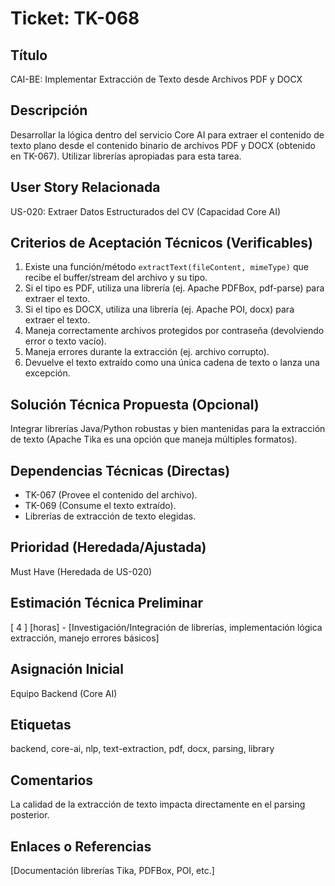 # Ticket: TK-068

## Título
CAI-BE: Implementar Extracción de Texto desde Archivos PDF y DOCX

## Descripción
Desarrollar la lógica dentro del servicio Core AI para extraer el contenido de texto plano desde el contenido binario de archivos PDF y DOCX (obtenido en TK-067). Utilizar librerías apropiadas para esta tarea.

## User Story Relacionada
US-020: Extraer Datos Estructurados del CV (Capacidad Core AI)

## Criterios de Aceptación Técnicos (Verificables)
1.  Existe una función/método `extractText(fileContent, mimeType)` que recibe el buffer/stream del archivo y su tipo.
2.  Si el tipo es PDF, utiliza una librería (ej. Apache PDFBox, pdf-parse) para extraer el texto.
3.  Si el tipo es DOCX, utiliza una librería (ej. Apache POI, docx) para extraer el texto.
4.  Maneja correctamente archivos protegidos por contraseña (devolviendo error o texto vacío).
5.  Maneja errores durante la extracción (ej. archivo corrupto).
6.  Devuelve el texto extraído como una única cadena de texto o lanza una excepción.

## Solución Técnica Propuesta (Opcional)
Integrar librerías Java/Python robustas y bien mantenidas para la extracción de texto (Apache Tika es una opción que maneja múltiples formatos).

## Dependencias Técnicas (Directas)
* TK-067 (Provee el contenido del archivo).
* TK-069 (Consume el texto extraído).
* Librerías de extracción de texto elegidas.

## Prioridad (Heredada/Ajustada)
Must Have (Heredada de US-020)

## Estimación Técnica Preliminar
[ 4 ] [horas] - [Investigación/Integración de librerías, implementación lógica extracción, manejo errores básicos]

## Asignación Inicial
Equipo Backend (Core AI)

## Etiquetas
backend, core-ai, nlp, text-extraction, pdf, docx, parsing, library

## Comentarios
La calidad de la extracción de texto impacta directamente en el parsing posterior.

## Enlaces o Referencias
[Documentación librerías Tika, PDFBox, POI, etc.]